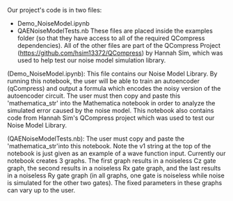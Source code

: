 Our project's code is in two files: 
- Demo_NoiseModel.ipynb
- QAENoiseModelTests.nb
These files are placed inside the examples folder (so that they have access to all of the required QCompress dependencies).
All of the other files are part of the QCompress Project (https://github.com/hsim13372/QCompress) by Hannah Sim, which was used to help test our noise model simulation library.

(Demo_NoiseModel.ipynb):
This file contains our Noise Model Library. By running this notebook, the user will be able to train an autoencoder (qCompress) and output a formula which encodes the noisy version of the autoencoder circuit. The user must then copy and paste this 'mathematica_str' into the Mathematica notebook in order to analyze the simulated error caused by the noise model. This notebook also contains code from Hannah Sim's QCompress project which was used to test our Noise Model Library.  

(QAENoiseModelTests.nb):
The user must copy and paste the 'mathematica_str'into this notebook. Note the v1 string at the top of the notebook is just given as an example of a wave function input. Currently our notebook creates 3 graphs. The first graph results in a noiseless Cz gate graph, the second results in a noiseless Rx gate graph, and the last results in a noiseless Ry gate graph (in all graphs, one gate is noiseless while noise is simulated for the other two gates). The fixed parameters in these graphs can vary up to the user. 
